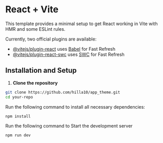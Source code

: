 # React + Vite

This template provides a minimal setup to get React working in Vite with HMR and some ESLint rules.

Currently, two official plugins are available:

- [@vitejs/plugin-react](https://github.com/vitejs/vite-plugin-react/blob/main/packages/plugin-react/README.md) uses [Babel](https://babeljs.io/) for Fast Refresh
- [@vitejs/plugin-react-swc](https://github.com/vitejs/vite-plugin-react-swc) uses [SWC](https://swc.rs/) for Fast Refresh

## Installation and Setup

1. **Clone the repository**
```sh
git clone https://github.com/hilla10/app_theme.git
cd your-repo
```

Run the following command to install all necessary dependencies:

```sh
npm install

```

Run the following command to Start the development server

```sh
npm run dev
```
